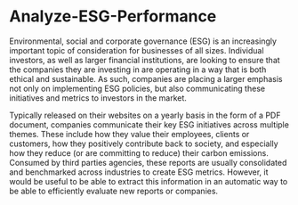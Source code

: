 # Analyze-ESG-Performance
Environmental, social and corporate governance (ESG) is an increasingly important topic of
consideration for businesses of all sizes. Individual investors, as well as larger financial institutions,
are looking to ensure that the companies they are investing in are operating in a way that is both
ethical and sustainable. As such, companies are placing a larger emphasis not only on implementing
ESG policies, but also communicating these initiatives and metrics to investors in the market.

Typically released on their websites on a yearly basis in the form of a PDF document, companies
communicate their key ESG initiatives across multiple themes. These include how they value their
employees, clients or customers, how they positively contribute back to society, and especially how
they reduce (or are committing to reduce) their carbon emissions. Consumed by third parties
agencies, these reports are usually consolidated and benchmarked across industries to create ESG
metrics. However, it would be useful to be able to extract this information in an automatic way to be
able to efficiently evaluate new reports or companies.
